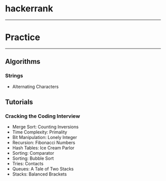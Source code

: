# hackerrank
-----
# Practice
-----
## Algorithms

### Strings

- Alternating Characters

## Tutorials

### Cracking the Coding Interview
- Merge Sort: Counting Inversions
- Time Complexity: Primality
- Bit Manipulation: Lonely Integer
- Recursion: Fibonacci Numbers
- Hash Tables: Ice Cream Parlor
- Sorting: Comparator
- Sorting: Bubble Sort
- Tries: Contacts
- Queues: A Tale of Two Stacks
- Stacks: Balanced Brackets
